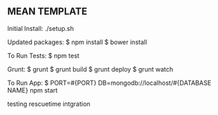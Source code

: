 MEAN TEMPLATE
-------------

Initial Install:
./setup.sh

Updated packages:
$ npm install
$ bower install

To Run Tests:
$ npm test

Grunt:
$ grunt
$ grunt build
$ grunt deploy
$ grunt watch

To Run App:
$ PORT=#{PORT} DB=mongodb://localhost/#{DATABASE NAME} npm start


testing rescuetime intgration
